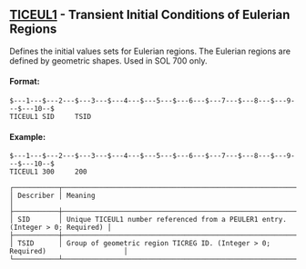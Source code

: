 ## [TICEUL1](https://help.hexagonmi.com/bundle/MSC_Nastran_2022.4/page/Nastran_Combined_Book/qrg/bulktuv/TOC.TICEUL1.xhtml) - Transient Initial Conditions of Eulerian Regions

Defines the initial values sets for Eulerian regions. The Eulerian regions are defined by geometric shapes. Used in SOL 700 only.

#### Format:

```nastran
$---1---$---2---$---3---$---4---$---5---$---6---$---7---$---8---$---9---$---10--$
TICEUL1 SID     TSID                                                            
```

#### Example:

```nastran
$---1---$---2---$---3---$---4---$---5---$---6---$---7---$---8---$---9---$---10--$
TICEUL1 300     200                                                             
```

```text
┌───────────┬────────────────────────────────────────────────────────────────────────────────┐
│ Describer │ Meaning                                                                        │
├───────────┼────────────────────────────────────────────────────────────────────────────────┤
│ SID       │ Unique TICEUL1 number referenced from a PEULER1 entry. (Integer > 0; Required) │
├───────────┼────────────────────────────────────────────────────────────────────────────────┤
│ TSID      │ Group of geometric region TICREG ID. (Integer > 0; Required)                   │
└───────────┴────────────────────────────────────────────────────────────────────────────────┘
```
